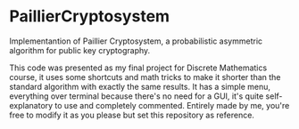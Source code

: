 # PaillierCryptosystem
Implementantion of Paillier Cryptosystem, a probabilistic asymmetric algorithm for public key cryptography.

This code was presented as my final project for Discrete Mathematics course, it uses some shortcuts and math tricks to make it shorter than the standard algorithm with exactly the same results.
It has a simple menu, everything over terminal because there's no need for a GUI, it's quite self-explanatory to use and completely commented.
Entirely made by me, you're free to modify it as you please but set this repository as reference.
